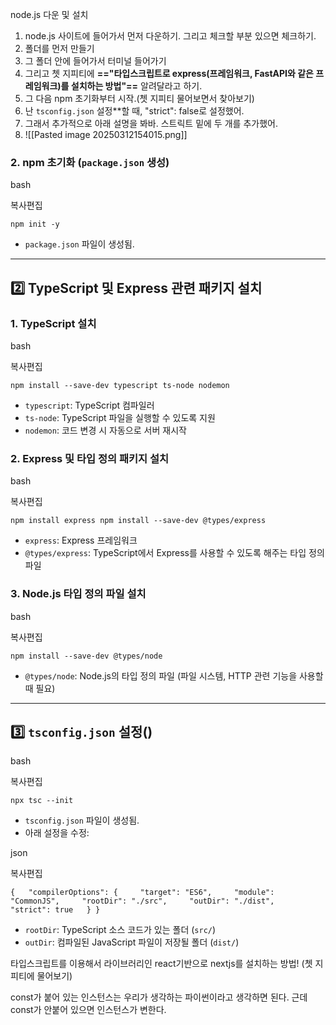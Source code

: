 
node.js 다운 및 설치

1. node.js 사이트에 들어가서 먼저 다운하기. 그리고 체크할 부분 있으면 체크하기.
2. 폴더를 먼저 만들기
3. 그 폴더 안에 들어가서 터미널 들어가기
4. 그리고 쳇 지피티에 **=="타입스크립트로 express(프레임워크, FastAPI와 같은 프레임워크)를 설치하는 방법"==** 알려달라고 하기.
5. 그 다음 npm 초기화부터 시작.(쳇 지피티 물어보면서 찾아보기)
6. 난 `tsconfig.json` 설정**할 때, "strict": false로 설정했어.
7. 그래서 추가적으로 아래 설명을 봐바. 스트릭트 밑에 두 개를 추가했어.
8. ![[Pasted image 20250312154015.png]]

### **2. npm 초기화 (`package.json` 생성)**

bash

복사편집

`npm init -y`

- `package.json` 파일이 생성됨.

---

## **2️⃣ TypeScript 및 Express 관련 패키지 설치**

### **1. TypeScript 설치**

bash

복사편집

`npm install --save-dev typescript ts-node nodemon`

- `typescript`: TypeScript 컴파일러
- `ts-node`: TypeScript 파일을 실행할 수 있도록 지원
- `nodemon`: 코드 변경 시 자동으로 서버 재시작

### **2. Express 및 타입 정의 패키지 설치**

bash

복사편집

`npm install express npm install --save-dev @types/express`

- `express`: Express 프레임워크
- `@types/express`: TypeScript에서 Express를 사용할 수 있도록 해주는 타입 정의 파일

### **3. Node.js 타입 정의 파일 설치**

bash

복사편집

`npm install --save-dev @types/node`

- `@types/node`: Node.js의 타입 정의 파일 (파일 시스템, HTTP 관련 기능을 사용할 때 필요)

---

## **3️⃣ `tsconfig.json` 설정**()

bash

복사편집

`npx tsc --init`

- `tsconfig.json` 파일이 생성됨.
- 아래 설정을 수정:

json

복사편집

`{   "compilerOptions": {     "target": "ES6",     "module": "CommonJS",     "rootDir": "./src",     "outDir": "./dist",     "strict": true   } }`

- `rootDir`: TypeScript 소스 코드가 있는 폴더 (`src/`)
- `outDir`: 컴파일된 JavaScript 파일이 저장될 폴더 (`dist/`)




타입스크립트를 이용해서  라이브러리인 react기반으로 nextjs를 설치하는 방법! (쳇 지피티에 물어보기)


const가 붙어 있는 인스턴스는 우리가 생각하는 파이썬이라고 생각하면 된다.
근데 const가 안붙어 있으면 인스턴스가 변한다.

